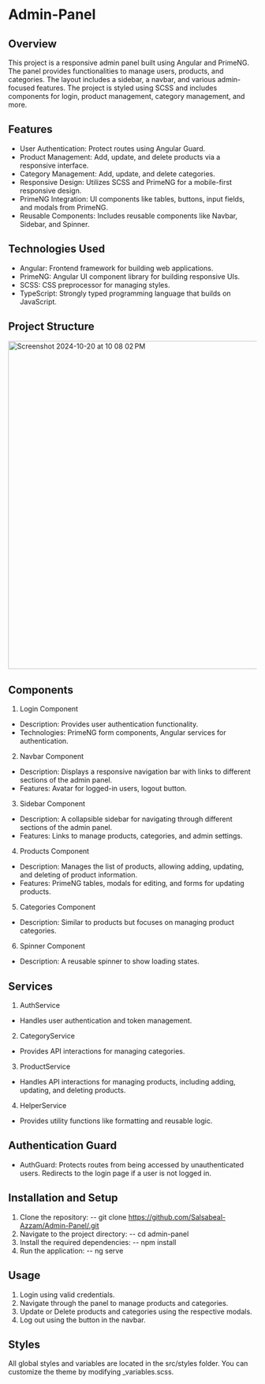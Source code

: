 # Admin-Panel

## Overview
This project is a responsive admin panel built using Angular and PrimeNG. The panel provides functionalities to manage users, products, and categories. The layout includes a sidebar, a navbar, and various admin-focused features. The project is styled using SCSS and includes components for login, product management, category management, and more.

## Features
- User Authentication: Protect routes using Angular Guard.
- Product Management: Add, update, and delete products via a responsive interface.
- Category Management: Add, update, and delete categories.
- Responsive Design: Utilizes SCSS and PrimeNG for a mobile-first responsive design.
- PrimeNG Integration: UI components like tables, buttons, input fields, and modals from PrimeNG.
- Reusable Components: Includes reusable components like Navbar, Sidebar, and Spinner.

## Technologies Used
- Angular: Frontend framework for building web applications.
- PrimeNG: Angular UI component library for building responsive UIs.
- SCSS: CSS preprocessor for managing styles.
- TypeScript: Strongly typed programming language that builds on JavaScript.


## Project Structure 
<img width="664" alt="Screenshot 2024-10-20 at 10 08 02 PM" src="https://github.com/user-attachments/assets/b75638ef-99d2-4050-8e04-7a4a9d7732e0">

## Components
1. Login Component
- Description: Provides user authentication functionality.
- Technologies: PrimeNG form components, Angular services for authentication.
2. Navbar Component
- Description: Displays a responsive navigation bar with links to different sections of the admin panel.
- Features: Avatar for logged-in users, logout button.
3. Sidebar Component
- Description: A collapsible sidebar for navigating through different sections of the admin panel.
- Features: Links to manage products, categories, and admin settings.
4. Products Component
- Description: Manages the list of products, allowing adding, updating, and deleting of product information.
- Features: PrimeNG tables, modals for editing, and forms for updating products.
5. Categories Component
- Description: Similar to products but focuses on managing product categories.
6. Spinner Component
- Description: A reusable spinner to show loading states.


## Services
1. AuthService
- Handles user authentication and token management.
2. CategoryService
- Provides API interactions for managing categories.
3. ProductService
- Handles API interactions for managing products, including adding, updating, and deleting products.
4. HelperService
- Provides utility functions like formatting and reusable logic.

## Authentication Guard
- AuthGuard: Protects routes from being accessed by unauthenticated users. Redirects to the login page if a user is not logged in.

## Installation and Setup
1. Clone the repository:
  -- git clone https://github.com/Salsabeal-Azzam/Admin-Panel/.git
2. Navigate to the project directory:
  -- cd admin-panel
3. Install the required dependencies:
  -- npm install
4. Run the application:
  -- ng serve


## Usage
1. Login using valid credentials.
2. Navigate through the panel to manage products and categories.
3. Update or Delete products and categories using the respective modals.
4. Log out using the button in the navbar.

## Styles
All global styles and variables are located in the src/styles folder. You can customize the theme by modifying _variables.scss.
